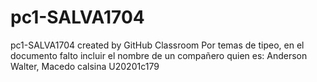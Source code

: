# pc1-SALVA1704
pc1-SALVA1704 created by GitHub Classroom
Por temas de tipeo, en el documento falto incluir el nombre de un compañero quien es:  Anderson Walter, Macedo calsina	U20201c179
